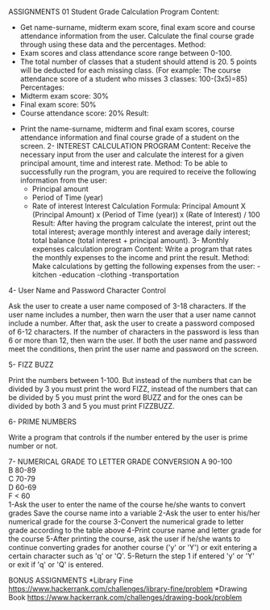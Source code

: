 ASSIGNMENTS 01
Student Grade Calculation Program
Content:
- Get name-surname, midterm exam score, final exam score and course attendance information from the user.  Calculate the final course grade through using these data and the percentages.
Method:
- Exam scores and class attendance score range between 0-100.
- The total number of classes that a student should attend is 20. 
5 points will be deducted for each missing class.
(For example: The course attendance score of a student who misses 3 classes: 100-(3x5)=85)
Percentages:
- Midterm exam score: 30%
- Final exam score: 50%
- Course attendance score: 20%
Result:
* Print the name-surname, midterm and final exam scores, course attendance information and final course grade of a student on the screen.
2- INTEREST CALCULATION PROGRAM
Content:
Receive the necessary input from the user and calculate the interest for a given principal amount, time and interest rate.
Method:
To be able to successfully run the program, you are required to receive the following information from the user:
	- Principal amount
	- Period of Time (year)
	- Rate of interest
Interest Calculation Formula:
Principal Amount X 
(Principal Amount) x (Period of Time (year)) x (Rate of Interest) / 100
Result:
After having the program calculate the interest, print out the total interest; average monthly interest and average daily interest; total balance (total interest + principal amount). 
3- Monthly expenses calculation program
Content:
Write a program that rates the monthly expenses to the income and print the result.
Method:
	Make calculations by getting the  following expenses from the user:
		-kitchen
		-education
		-clothing
		-transportation

4-  User Name and Password Character Control

Ask the user to create a user name composed of 3-18 characters. If the user name includes a number, then warn the user that a user name cannot include a number. After that, ask the user to create a password composed of 6-12 characters. If the number of characters in the password is less than 6 or more than 12, then warn the user.
If both the user name and password meet the conditions, then print the user name and password on the screen.

5- FIZZ BUZZ
	
Print the numbers between 1-100. But instead of the numbers that can be divided by 3 you must print the word FIZZ, instead of the numbers that can be divided by 5 you must print the word BUZZ and  for the ones can be divided by both 3 and 5 you must print FIZZBUZZ.

6- PRIME NUMBERS

Write a program that controls if the number entered by the user is prime number or not.

7- NUMERICAL GRADE TO LETTER GRADE CONVERSION
A	90-100	
B	80-89	
C	70-79	
D	60-69	
F	< 60	
1-Ask the user to enter the name of the course he/she wants to convert grades
  Save the course name into a variable
2-Ask the user to enter his/her numerical grade for the course
3-Convert the numerical grade to letter grade according to the table above
4-Print course name and letter grade for the course
5-After printing the course, ask the user if he/she wants to continue converting grades for another course ('y' or 'Y') or exit entering a certain character such as 'q' or 'Q'.
5-Return the step 1 if entered 'y' or 'Y' or exit if 'q' or 'Q' is entered.

BONUS ASSIGNMENTS
*Library Fine 
https://www.hackerrank.com/challenges/library-fine/problem
*Drawing Book
https://www.hackerrank.com/challenges/drawing-book/problem
